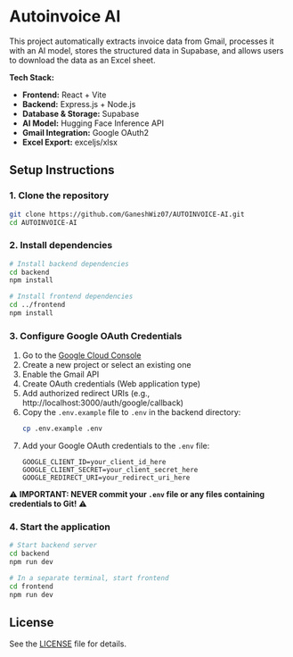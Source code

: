 # Autoinvoice AI

This project automatically extracts invoice data from Gmail, processes it with an AI model, stores the structured data in Supabase, and allows users to download the data as an Excel sheet.

**Tech Stack:**

*   **Frontend:** React + Vite
*   **Backend:** Express.js + Node.js
*   **Database & Storage:** Supabase
*   **AI Model:** Hugging Face Inference API
*   **Gmail Integration:** Google OAuth2
*   **Excel Export:** exceljs/xlsx 

## Setup Instructions

### 1. Clone the repository
```bash
git clone https://github.com/GaneshWiz07/AUTOINVOICE-AI.git
cd AUTOINVOICE-AI
```

### 2. Install dependencies
```bash
# Install backend dependencies
cd backend
npm install

# Install frontend dependencies
cd ../frontend
npm install
```

### 3. Configure Google OAuth Credentials
1. Go to the [Google Cloud Console](https://console.cloud.google.com/)
2. Create a new project or select an existing one
3. Enable the Gmail API
4. Create OAuth credentials (Web application type)
5. Add authorized redirect URIs (e.g., http://localhost:3000/auth/google/callback)
6. Copy the `.env.example` file to `.env` in the backend directory:
   ```bash
   cp .env.example .env
   ```
7. Add your Google OAuth credentials to the `.env` file:
   ```
   GOOGLE_CLIENT_ID=your_client_id_here
   GOOGLE_CLIENT_SECRET=your_client_secret_here
   GOOGLE_REDIRECT_URI=your_redirect_uri_here
   ```

⚠️ **IMPORTANT: NEVER commit your `.env` file or any files containing credentials to Git!** ⚠️

### 4. Start the application
```bash
# Start backend server
cd backend
npm run dev

# In a separate terminal, start frontend
cd frontend
npm run dev
```

## License
See the [LICENSE](LICENSE) file for details. 